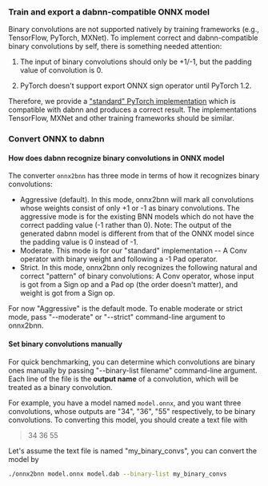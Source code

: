 ### Train and export a dabnn-compatible ONNX model

Binary convolutions are not supported natively by training frameworks (e.g., TensorFlow, PyTorch, MXNet). To implement correct and dabnn-compatible binary convolutions by self, there is something needed attention:

1. The input of binary convolutions should only be +1/-1, but the padding value of convolution is 0.

2. PyTorch doesn't support export ONNX sign operator until PyTorch 1.2.

Therefore, we provide a ["standard" PyTorch implementation](https://gist.github.com/daquexian/7db1e7f1e0a92ab13ac1ad028233a9eb) which is compatible with dabnn and produces a correct result. The implementations TensorFlow, MXNet and other training frameworks should be similar. 

### Convert ONNX to dabnn

#### How does dabnn recognize binary convolutions in ONNX model

The converter `onnx2bnn` has three mode in terms of how it recognizes binary convolutions:

* Aggressive (default). In this mode, onnx2bnn will mark all convolutions whose weights consist of only +1 or -1 as binary convolutions. The aggressive mode is for the existing BNN models which do not have the correct padding value (-1 rather than 0). Note: The output of the generated dabnn model is different from that of the ONNX model since the padding value is 0 instead of -1.
* Moderate. This mode is for our "standard" implementation -- A Conv operator with binary weight and following a -1 Pad operator.
* Strict. In this mode, onnx2bnn only recognizes the following natural and correct "pattern" of binary convolutions: A Conv operator, whose input is got from a Sign op and a Pad op (the order doesn't matter), and weight is got from a Sign op.

For now "Aggressive" is the default mode. To enable moderate or strict mode, pass "--moderate" or "--strict" command-line argument to onnx2bnn.

#### Set binary convolutions manually

For quick benchmarking, you can determine which convolutions are binary ones manually by passing "--binary-list filename" command-line argument. Each line of the file is the **output name** of a convolution, which will be treated as a binary convolution.

For example, you have a model named `model.onnx`, and you want three convolutions, whose outputs are "34", "36", "55" respectively, to be binary convolutions. To converting this model, you should create a text file with

> 34
> 36
> 55

Let's assume the text file is named "my_binary_convs", you can convert the model by

```bash
./onnx2bnn model.onnx model.dab --binary-list my_binary_convs
```
